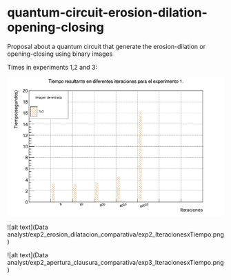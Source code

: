 # quantum-circuit-erosion-dilation-opening-closing
Proposal about a quantum circuit that generate the erosion-dilation or opening-closing using binary images

Times in experiments 1,2 and 3:



![Alt text](Data-analyst/exp1_completo/exp1_IteracionesxTiempo.png)

![alt text](Data analyst/exp2_erosion_dilatacion_comparativa/exp2_IteracionesxTiempo.png)

![alt text](Data analyst/exp2_apertura_clausura_comparativa/exp3_IteracionesxTiempo.png)

